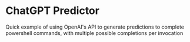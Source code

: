 # ChatGPT Predictor

Quick example of using OpenAI's API to generate predictions to complete powershell commands, with multiple possible completions per invocation